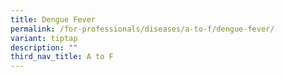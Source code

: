 ```yaml
---
title: Dengue Fever
permalink: /for-professionals/diseases/a-to-f/dengue-fever/
variant: tiptap
description: ""
third_nav_title: A to F
---
```

